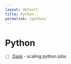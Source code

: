 ```yaml
---
layout: default
title: Python
permalink: /python/
---
```


# Python

- [ ] [Dask](https://dask.org) - scaling python jobs
